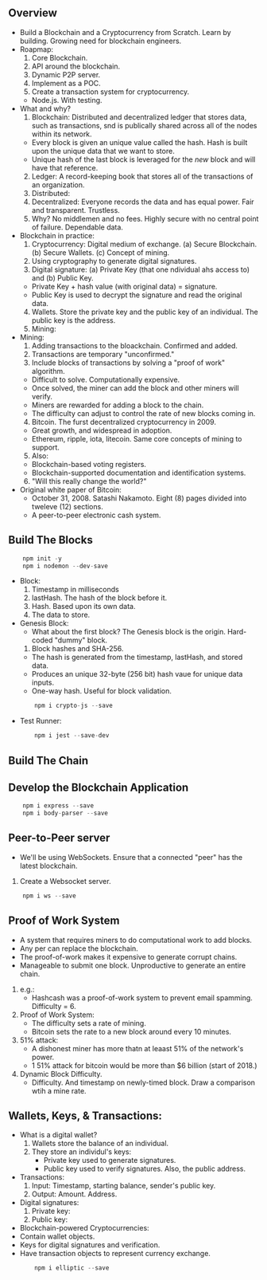 ## Overview
- Build a Blockchain and a Cryptocurrency from Scratch. Learn by building. Growing need for blockchain engineers.
- Roapmap:
    1. Core Blockchain.
    2. API around the blockchain.
    3. Dynamic P2P server.
    4. Implement as a POC.
    5. Create a transaction system for cryptocurrency.
    - Node.js. With testing.
- What and why?
    1. Blockchain: Distributed and decentralized ledger that stores data, such as transactions, snd is publically shared across all of the nodes within its network.
    - Every block is given an unique value called the hash. Hash is built upon the unique data that we want to store.
    - Unique hash of the last block is leveraged for the *new* block and will have that reference.
    2. Ledger: A record-keeping book that stores all of the transactions of an organization.
    3. Distributed: 
    4. Decentralized: Everyone records the data and has equal power. Fair and transparent. Trustless.
    5. Why? No middlemen and no fees. Highly secure with no central point of failure. Dependable data.
- Blockchain in practice:
    1. Cryptocurrency: Digital medium of exchange. (a) Secure Blockchain. (b) Secure Wallets. (c) Concept of mining.
    2. Using cryptography to generate digital signatures.
    3. Digital signature: (a) Private Key (that one ndividual ahs access to) and (b) Public Key.
    - Private Key + hash value (with original data) = signature.
    - Public Key is used to decrypt the signature and read the original data.
    4. Wallets. Store the private key and the public key of an individual. The public key is the address.
    5. Mining:
- Mining:
    1. Adding transactions to the bloackchain. Confirmed and added. 
    2. Transactions are temporary "unconfirmed."
    3. Include blocks of transactions by solving a "proof of work" algorithm.
    - Difficult to solve. Computationally expensive.
    - Once solved, the miner can add the block and other miners will verify.
    - Miners are rewarded for adding a block to the chain.
    - The difficulty can adjust to control the rate of new blocks coming in.
    4. Bitcoin. The furst decentralized cryptocurrency in 2009.
    - Great growth, and widespread in adoption.
    - Ethereum, ripple, iota, litecoin. Same core concepts of mining to support.
    5. Also:
    - Blockchain-based voting registers.
    - Blockchain-supported documentation and identification systems.
    6. "Will this really change the world?"
- Original white paper of Bitcoin:
    - October 31, 2008. Satashi Nakamoto. Eight (8) pages divided into tweleve (12) sections.
    - A peer-to-peer electronic cash system.

## Build The Blocks
```javascript
    npm init -y
    npm i nodemon --dev-save
```
- Block:
    1. Timestamp in milliseconds
    2. lastHash. The hash of the block before it.
    3. Hash. Based upon its own data.
    4. The data to store.
- Genesis Block:
    - What about the first block? The Genesis block is the origin. Hard-coded "dummy" block.
    1. Block hashes and SHA-256.
    - The hash is generated from the timestamp, lastHash, and stored data.
    - Produces an unique 32-byte (256 bit) hash vaue for unique data inputs.
    - One-way hash. Useful for block validation.
    ```javascript
        npm i crypto-js --save
    ```
- Test Runner:
    ```javascript
        npm i jest --save-dev
    ```

## Build The Chain

## Develop the Blockchain Application
```javascript
    npm i express --save
    npm i body-parser --save
```

## Peer-to-Peer server
- We'll be using WebSockets. Ensure that a connected "peer" has the latest blockchain.
1. Create a Websocket server.
```javascript
    npm i ws --save
```

## Proof of Work System
- A system that requires miners to do computational work to add blocks.
- Any per can replace the blockchain.
- The proof-of-work makes it expensive to generate corrupt chains.
- Manageable to submit one block. Unproductive to generate an entire chain.
1. e.g.:
    - Hashcash was a proof-of-work system to prevent email spamming. Difficulty = 6.
2. Proof of Work System:
    - The difficulty sets a rate of mining.
    - Bitcoin sets the rate to a new block around every 10 minutes.
3. 51% attack:
    - A dishonest miner has more thatn at leaast 51% of the network's power.
    - 1 51% attack for bitcoin would be more than $6 billion (start of 2018.)
4. Dynamic Block Difficulty.
    - Difficulty. And timestamp on newly-timed block. Draw a comparison wtih a mine rate.

## Wallets, Keys, & Transactions:
- What is a digital wallet?
    1. Wallets store the balance of an individual. 
    2. They store an individul's keys: 
        - Private key used to generate signatures. 
        - Public key used to verify signatures. Also, the public address.
- Transactions:
    1. Input: Timestamp, starting balance, sender's public key.
    2. Output: Amount. Address.
- Digital signatures:
    1. Private key:
    2. Public key:
- Blockchain-powered Cryptocurrencies:
- Contain wallet objects.
- Keys for digital signatures and verification.
- Have transaction objects to represent currency exchange.
    ```javascript
        npm i elliptic --save
    ```